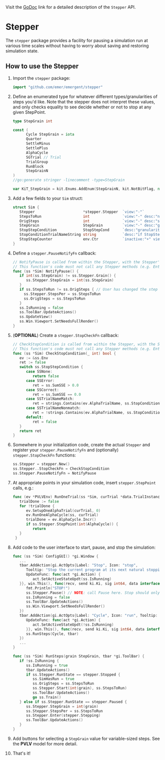 Visit the [GoDoc](https://pkg.go.dev/github.com/emer/emergent/stepper) link for a detailed description of the `Stepper` API.

# Stepper

The `stepper` package provides a facility for pausing a simulation run at various time scales without having to
worry about saving and restoring simulation state.

## How to use the Stepper

1. Import the `stepper` package:

    ```go
   import "github.com/emer/emergent/stepper"

2. Define an enumerated type for whatever different types/granularities of steps you'd like. Note that the stepper
does not interpret these values, and only checks equality to see decide whether or not to stop at any given StepPoint.

   ```go
   type StepGrain int

   const (
	     Cycle StepGrain = iota
	     Quarter
	     SettleMinus
	     SettlePlus
	     AlphaCycle
	     SGTrial // Trial
	     TrialGroup
	     RunBlock
	     StepGrainN
   )
   //go:generate stringer -linecomment -type=StepGrain

   var KiT_StepGrain = kit.Enums.AddEnum(StepGrainN, kit.NotBitFlag, nil)

3. Add a few fields to your `Sim` struct:

   ```go
   struct Sim {
      Stepper                      *stepper.Stepper  `view:"-"`        
      StepsToRun                   int               `view:"-" desc:"number of steps to execute before stopping"`
      OrigSteps                    int               `view:"-" desc:"saved number of steps to execute before stopping"`
      StepGrain                    StepGrain         `view:"-" desc:"granularity for the Step command"`
      StopStepCondition            StopStepCond      `desc:"granularity for conditional stop"`
      StopConditionTrialNameString string            `desc:"if StopStepCond is TrialName or NotTrialName, this string is used for matching the current AlphaTrialName"`
      StopStepCounter              env.Ctr           `inactive:"+" view:"-" desc:"number of times we've hit whatever StopStepGrain is set to'"`
   }

4. Define a `stepper.PauseNotifyFn` callback:

   ```go
   // NotifyPause is called from within the Stepper, with the Stepper's lock held.
   // This function's code must not call any Stepper methods (e.g. Enter) that try to take the Stepper mutex lock.
   func (ss *Sim) NotifyPause() {
      if int(ss.StepGrain) != ss.Stepper.Grain() {
         ss.Stepper.StepGrain = int(ss.StepGrain)
      }
      if ss.StepsToRun != ss.OrigSteps { // User has changed the step count while running
        ss.Stepper.StepsPer = ss.StepsToRun
        ss.OrigSteps = ss.StepsToRun
      }
      ss.IsRunning = false
      ss.ToolBar.UpdateActions()
      ss.UpdateView()
      ss.Win.Viewport.SetNeedsFullRender()
   }

5. (__OPTIONAL__) Create a `stepper.StopCheckFn` callback:

    ```go
   // CheckStopCondition is called from within the Stepper, with the Stepper's lock held.
   // This function's code must not call any Stepper methods (e.g. Enter) that try to take the Stepper mutex lock.
    func (ss *Sim) CheckStopCondition(_ int) bool {
       ev := &ss.Env
       ret := false
       switch ss.StopStepCondition {
          case SSNone:
             return false
          case SSError:
             ret = ss.SumSSE > 0.0
          case SSCorrect:
             ret = ss.SumSSE == 0.0
          case SSTrialNameMatch:
             ret = strings.Contains(ev.AlphaTrialName, ss.StopConditionTrialNameString)
          case SSTrialNameNonmatch:
             ret = !strings.Contains(ev.AlphaTrialName, ss.StopConditionTrialNameString)
          default:
             ret = false
       }
       return ret
    }

6. Somewhere in your initialization code, create the actual `Stepper` and register your `stepper.PauseNotifyFn`
and (optionally) `stepper.StopCheckFn` functions:

   ```go
   ss.Stepper = stepper.New()
   ss.Stepper..StopCheckFn = CheckStopCondition
   ss.Stepper.PauseNotifyFn = NotifyPause

7. At appropriate points in your simulation code, insert `stepper.StepPoint` calls, e.g.:

   ```go
   func (ev *PVLVEnv) RunOneTrial(ss *Sim, curTrial *data.TrialInstance) {
      trialDone := false
      for !trialDone {
         ev.SetupOneAlphaTrial(curTrial, 0)
         ev.RunOneAlphaCycle(ss, curTrial)
         trialDone = ev.AlphaCycle.Incr()
         if ss.Stepper.StepPoint(int(AlphaCycle)) {
            return
      }
	}

8. Add code to the user interface to start, pause, and stop the simulation:

   ```go
   func (ss *Sim) ConfigGUI() *gi.Window {
      ...
      tbar.AddAction(gi.ActOpts{Label: "Stop", Icon: "stop",
         Tooltip: "Stop the current program at its next natural stopping point (i.e., cleanly stopping when appropriate chunks of computation have completed).",
         UpdateFunc: func(act *gi.Action) {
            act.SetActiveStateUpdt(ss.IsRunning)
      }}, win.This(), func(recv, send ki.Ki, sig int64, data interface{}) {
         fmt.Println("STOP!")
         ss.Stepper.Pause() // NOTE: call Pause here. Stop should only be called when starting over for a new run
         ss.IsRunning = false
         ss.ToolBar.UpdateActions()
         ss.Win.Viewport.SetNeedsFullRender()
      })
      tbar.AddAction(gi.ActOpts{Label: "Cycle", Icon: "run", Tooltip: "Step to the end of a Cycle.",
         UpdateFunc: func(act *gi.Action) {
            act.SetActiveStateUpdt(!ss.IsRunning)
         }}, win.This(), func(recv, send ki.Ki, sig int64, data interface{}) {
         ss.RunSteps(Cycle, tbar)
      })
      ...
   }
   
   func (ss *Sim) RunSteps(grain StepGrain, tbar *gi.ToolBar) {
      if !ss.IsRunning {
         ss.IsRunning = true
         tbar.UpdateActions()
         if ss.Stepper.RunState == stepper.Stopped {
            ss.SimHasRun = true
            ss.OrigSteps = ss.StepsToRun
            ss.Stepper.Start(int(grain), ss.StepsToRun)
            ss.ToolBar.UpdateActions()
            go ss.Train()
      } else if ss.Stepper.RunState == stepper.Paused {
         ss.Stepper.StepGrain = int(grain)
         ss.Stepper.StepsPer = ss.StepsToRun
         ss.Stepper.Enter(stepper.Stepping)
         ss.ToolBar.UpdateActions()
      }
   }

9. Add buttons for selecting a `StepGrain` value for variable-sized steps. See the __PVLV__ model for more detail.

10. That's it!

